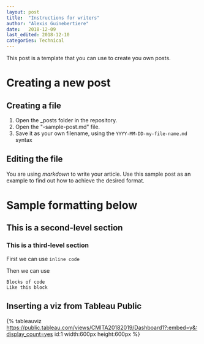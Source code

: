```yaml
---
layout: post
title:  "Instructions for writers"
author: "Alexis Guinebertiere"
date:   2018-12-09
last_edited: 2018-12-10
categories: Technical
---
```


This post is a template that you can use to create you own posts.

# Creating a new post

## Creating a file

1. Open the \_posts folder in the repository.
2. Open the "-sample-post.md" file.
3. Save it as your own filename, using the `YYYY-MM-DD-my-file-name.md` syntax

## Editing the file

You are using *markdown* to write your article.
Use this sample post as an example to find out how to achieve the desired format.

# Sample formatting below

## This is a second-level section

### This is a third-level section

First we can use `inline code`

Then we can use

	Blocks of code
	Like this block


## Inserting a viz from Tableau Public

{% tableauviz https://public.tableau.com/views/CMITA20182019/Dashboard1?:embed=y&:display_count=yes id:1 width:600px height:600px %}

